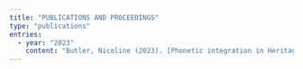 ```yaml
---
title: "PUBLICATIONS AND PROCEEDINGS"
type: "publications"
entries:
  - year: "2023"
    content: "Butler, Nicoline (2023). [Phonetic integration in Heritage Korean language-mixing](https://www.internationalphoneticassociation.org/icphs-proceedings/ICPhS2023/full_papers/933.pdf). In: Radek Skarnitzl & Jan Volín (Eds.), Proceedings of the 20th International Congress of Phonetic Sciences (pp. 2895–2899). Guarant International."
---
```

